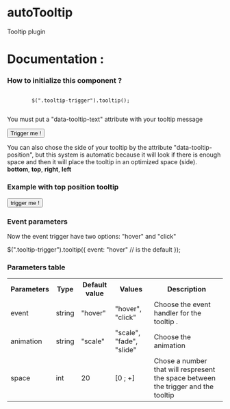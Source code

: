 # autoTooltip
Tooltip plugin

<h1>Documentation :</h1>

<h3>How to initialize this component ?</h3>
	<code>
		$(".tooltip-trigger").tooltip();
	</code>
<p>You must put a "data-tooltip-text" attribute with your tooltip message</p>
	<button class="tooltip-trigger">Trigger me !</button>

You can also chose the side of your tooltip by the attribute "data-tooltip-position", but this system is automatic because it will look if there is enough space and then it will place the tooltip in an optimized space (side). <br />
							<b>bottom</b>, <b>top</b>, <b>right</b>, <b>left</b>
	</p>
<h3>Example with top position tooltip</h3>
	<button class="tooltip-trigger" data-tooltip-text="my tooltip text here" data-tooltip-position="top">trigger me !</button>

<h3>Event parameters</h3>
<p>Now the event trigger have two options: "hover" and "click"</p>
	$(".tooltip-trigger").tooltip({
	     event: "hover" // is the default
	});
<h3>Parameters table</h3>
<table>
							<tr>
								<th>Parameters</th>
								<th>Type</th>
								<th>Default value</th>
								<th>Values</th>
								<th>Description</th>
							</tr>
							<tr>
								<td>event</td>
								<td>string</td>
								<td>"hover"</td>
								<td>"hover", "click"</td>
								<td>Choose the event handler for the tooltip .</td>
							</tr>
							<tr>
								<td>animation</td>
								<td>string</td>
								<td>"scale"</td>
								<td>"scale", "fade", "slide"</td>
								<td>Choose the animation</td>
							</tr>
							<tr>
								<td>space</td>
								<td>int</td>
								<td>20</td>
								<td>[0 ; +]</td>
								<td>Chose a number that will respresent the space between the trigger and the tooltip</td>
							</tr>
						</table>
